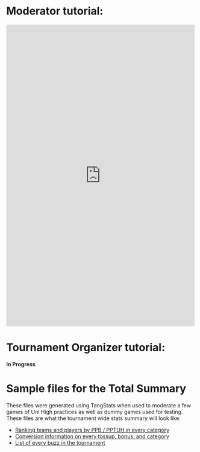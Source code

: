 # Moderator tutorial:

 <iframe width="500" height="800px"
src="https://www.youtube.com/embed/WBbftg8zg1w" 
frameborder="0" 
allow="accelerometer; autoplay; encrypted-media; gyroscope; picture-in-picture" 
allowfullscreen></iframe>

# Tournament Organizer tutorial:

**In Progress**

# Sample files for the Total Summary
These files were generated using TangStats when used to moderate a few games of Uni High practices as well as dummy games used for testing. These files are what the tournament wide stats summary will look like:
- [Ranking teams and players by PPB / PPTUH in every category](res/ranking.xlsx)
- [Conversion information on every tossup, bonus, and category](res/conversion.xlsx)
- [List of every buzz in the tournament](res/every_buzz.xlsx)
